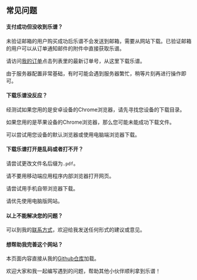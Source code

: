 ## 常见问题

#### 支付成功但没收到乐谱？

未验证邮箱的用户购买成功后乐谱不会发送到邮箱，需要从网站下载。已验证邮箱的用户可以从订单通知邮件的附件中直接获取乐谱。

请访问[我的订单](/zh/account_summary/?tab=order)点击列表里的最新订单号，从这里下载乐谱。

由于服务器配置非常基础，有时可能会遇到服务器繁忙，稍等片刻再进行操作即可。

#### 下载乐谱没反应？

经测试如果您用的是安卓设备的Chrome浏览器，请先寻找您设备的下载目录。

如果您用的是苹果设备的Chrome浏览器，那么您可能未能成功下载文件。

可以尝试用您设备的默认浏览器或使用电脑端浏览器下载。

#### 下载乐谱打开是乱码或者打不开？

请尝试更改文件名后缀为`.pdf`。

请不要用移动端应用程序内部浏览器打开网页。

请尝试用手机自带浏览器下载。

请优先使用电脑版网站。

#### 以上不能解决您的问题？

可以到我的[联系方式](/contact)，欢迎给我发送任何形式的建议或意见。

#### 想帮助我完善这个网站？

本页面内容直接从我的[Github仓库](https://github.com/PaRaD1SE98/MyBlogFAQ)加载。

欢迎大家和我一起编写遇到的问题，帮助其他小伙伴顺利拿到乐谱！
